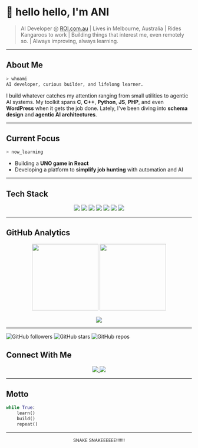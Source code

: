 <!--## Hi there 👋

**RootSlayr/RootSlayr** is a ✨ _special_ ✨ repository because its `README.md` (this file) appears on your GitHub profile.

Here are some ideas to get you started:

- 🔭 I’m currently working on ...
- 🌱 I’m currently learning ...
- 👯 I’m looking to collaborate on ...
- 🤔 I’m looking for help with ...
- 💬 Ask me about ...
- 📫 How to reach me: ...
- 😄 Pronouns: ...
- ⚡ Fun fact: ...
-->

# 👋 hello hello, I'm ANI

> AI Developer @ [ROI.com.au](https://www.roi.com.au/) | Lives in Melbourne, Australia |
> Rides Kangaroos to work |
> Building things that interest me, even remotely so. |
> Always improving, always learning. 

---

## About Me

```bash
> whoami
AI developer, curious builder, and lifelong learner.
```

I build whatever catches my attention ranging from small utilities to agentic AI systems. My toolkit spans **C**, **C++**, **Python**, **JS**, **PHP**, and even **WordPress** when it gets the job done. Lately, I've been diving into **schema design** and **agentic AI architectures**.

---

## Current Focus

```bash
> now_learning
```

- Building a **UNO game in React**
- Developing a platform to **simplify job hunting** with automation and AI

---

## Tech Stack

<p align="center">
  <img src="https://img.shields.io/badge/C-00599C?style=for-the-badge&logo=c&logoColor=white" />
  <img src="https://img.shields.io/badge/C++-00599C?style=for-the-badge&logo=c%2B%2B&logoColor=white" />
  <img src="https://img.shields.io/badge/Python-3776AB?style=for-the-badge&logo=python&logoColor=white" />
  <img src="https://img.shields.io/badge/JavaScript-F7DF1E?style=for-the-badge&logo=javascript&logoColor=black" />
  <img src="https://img.shields.io/badge/PHP-777BB4?style=for-the-badge&logo=php&logoColor=white" />
  <img src="https://img.shields.io/badge/React-20232A?style=for-the-badge&logo=react&logoColor=61DAFB" />
  <img src="https://img.shields.io/badge/WordPress-21759B?style=for-the-badge&logo=wordpress&logoColor=white" />
</p>

---

## GitHub Analytics

<p align="center">
  <img height="180em" src="https://github-readme-stats.vercel.app/api?username=RootSlayr&show_icons=true&theme=radical&hide_border=true" />
  <img height="180em" src="https://github-readme-stats.vercel.app/api/top-langs/?username=RootSlayr&layout=compact&theme=radical&hide_border=true" />
</p>

<p align="center">
  <img src="https://github-readme-streak-stats.herokuapp.com/?user=RootSlayr&theme=radical&hide_border=true" />
</p>

---
![GitHub followers](https://img.shields.io/github/followers/RootSlayr?label=Followers&style=flat-square&color=brightgreen)
![GitHub stars](https://img.shields.io/github/stars/RootSlayr?label=Stars&style=flat-square&color=yellow)
![GitHub repos](https://img.shields.io/badge/Public%20Repos-XX-blue?style=flat-square)

## Connect With Me

<p align="center">
  <a href="https://anirudh-chidambaram.vercel.app/">
    <img src="https://img.shields.io/badge/Portfolio-000000?style=for-the-badge&logo=vercel&logoColor=white" />
  </a>
  <a href="https://www.linkedin.com/in/anirudh-chida/">
    <img src="https://img.shields.io/badge/LinkedIn-0A66C2?style=for-the-badge&logo=linkedin&logoColor=white" />
  </a>
</p>

---

## Motto

```python
while True:
    learn()
    build()
    repeat()
```

---

<p align="center">
  <sub> SNAKE SNAKEEEEEE!!!!!!! </sub>
</p>
